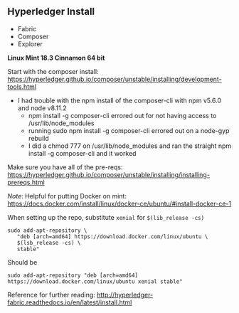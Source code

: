 ## Hyperledger Install

* Fabric
* Composer
* Explorer

__Linux Mint 18.3 Cinnamon 64 bit__

Start with the composer install: https://hyperledger.github.io/composer/unstable/installing/development-tools.html
* I had trouble with the npm install of the composer-cli with npm v5.6.0 and node v8.11.2
  * npm install -g composer-cli errored out for not having access to /usr/lib/node_modules
  * running sudo npm install -g composer-cli errored out on a node-gyp rebuild
  * I did a chmod 777 on /usr/lib/node_modules and ran the straight npm install -g composer-cli and it worked
 
Make sure you have all of the pre-reqs: https://hyperledger.github.io/composer/unstable/installing/installing-prereqs.html


_Note_: 
Helpful for putting Docker on mint: 
https://docs.docker.com/install/linux/docker-ce/ubuntu/#install-docker-ce-1

When setting up the repo, substitute `xenial` for `$(lib_release -cs)`
```
sudo add-apt-repository \
   "deb [arch=amd64] https://download.docker.com/linux/ubuntu \
   $(lsb_release -cs) \
   stable"
```
Should be
```
sudo add-apt-repository "deb [arch=amd64] https://download.docker.com/linux/ubuntu xenial stable"
```


Reference for further reading:
http://hyperledger-fabric.readthedocs.io/en/latest/install.html
